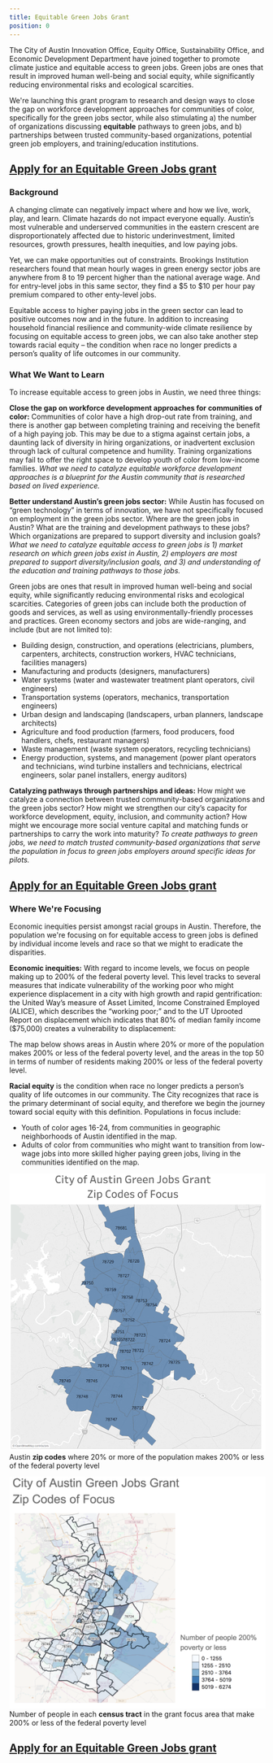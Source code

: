 ```yaml
---
title: Equitable Green Jobs Grant
position: 0
---
```


The City of Austin Innovation Office, Equity Office, Sustainability Office, and Economic Development Department have joined together to promote climate justice and equitable access to green jobs. Green jobs are ones that result in improved human well-being and social equity, while significantly reducing environmental risks and ecological scarcities.

We're launching this grant program to research and design ways to close the gap on workforce development approaches for communities of color, specifically for the green jobs sector, while also stimulating a) the number of organizations discussing **equitable** pathways to green jobs, and b) partnerships between trusted community-based organizations, potential green job employers, and training/education institutions.

## [Apply for an Equitable Green Jobs grant](https://airtable.com/shrCIw4MYPiOezJ7j)

### Background

A changing climate can negatively impact where and how we live, work, play, and learn. Climate hazards do not impact everyone equally. Austin’s most vulnerable and underserved communities in the eastern crescent are disproportionately affected due to historic underinvestment, limited resources, growth pressures, health inequities, and low paying jobs.

Yet, we can make opportunities out of constraints. Brookings Institution researchers found that mean hourly wages in green energy sector jobs are anywhere from 8 to 19 percent higher than the national average wage. And for entry-level jobs in this same sector, they find a $5 to $10 per hour pay premium compared to other enty-level jobs.

Equitable access to higher paying jobs in the green sector can lead to positive outcomes now and in the future. In addition to increasing household financial resilience and community-wide climate resilience by focusing on equitable access to green jobs, we can also take another step towards racial equity – the condition when race no longer predicts a person’s quality of life outcomes in our community.

### What We Want to Learn

To increase equitable access to green jobs in Austin, we need three things:

**Close the gap on workforce development approaches for communities of color:** Communities of color have a high drop-out rate from training, and there is another gap between completing training and receiving the benefit of a high paying job. This may be due to a stigma against certain jobs, a daunting lack of diversity in hiring organizations, or inadvertent exclusion through lack of cultural competence and humility. Training organizations may fail to offer the right space to develop youth of color from low-income families. *What we need to catalyze equitable workforce development approaches is a blueprint for the Austin community that is researched based on lived experience.*

**Better understand Austin’s green jobs sector:** While Austin has focused on “green technology” in terms of innovation, we have not specifically focused on employment in the green jobs sector. Where are the green jobs in Austin? What are the training and development pathways to these jobs? Which organizations are prepared to support diversity and inclusion goals? *What we need to catalyze equitable access to green jobs is 1) market research on which green jobs exist in Austin, 2) employers are most prepared to support diversity/inclusion goals, and 3) and understanding of the education and training pathways to those jobs.*

Green jobs are ones that result in improved human well-being and social equity, while significantly reducing environmental risks and ecological scarcities. Categories of green jobs can include both the production of goods and services, as well as using environmentally-friendly processes and practices. Green economy sectors and jobs are wide-ranging, and include (but are not limited to):

   * Building design, construction, and operations (electricians, plumbers, carpenters, architects, construction workers, HVAC technicians, facilities managers)
   * Manufacturing and products (designers, manufacturers)
   * Water systems (water and wastewater treatment plant operators, civil engineers)
   * Transportation systems (operators, mechanics, transportation engineers)
   * Urban design and landscaping (landscapers, urban planners, landscape architects)
   * Agriculture and food production (farmers, food producers, food handlers, chefs, restaurant managers)
   * Waste management (waste system operators, recycling technicians)
   * Energy production, systems, and management (power plant operators and technicians, wind turbine installers and technicians, electrical engineers, solar panel installers, energy auditors)

**Catalyzing pathways through partnerships and ideas:** How might we catalyze a connection between trusted community-based organizations and the green jobs sector? How might we strengthen our city’s capacity for workforce development, equity, inclusion, and community action? How might we encourage more social venture capital and matching funds or partnerships to carry the work into maturity? *To create pathways to green jobs, we need to match trusted community-based organizations that serve the population in focus to green jobs employers around specific ideas for pilots.*

## [Apply for an Equitable Green Jobs grant](https://airtable.com/shrCIw4MYPiOezJ7j)

### Where We're Focusing

Economic inequities persist amongst racial groups in Austin. Therefore, the population we're focusing on for equitable access to green jobs is defined by individual income levels and race so that we might to eradicate the disparities.

**Economic inequities:** With regard to income levels, we focus on people making up to 200% of the federal poverty level. This level tracks to several measures that indicate vulnerability of the working poor who might experience displacement in a city with high growth and rapid gentrification: the United Way’s measure of Asset Limited, Income Constrained Employed (ALICE), which describes the “working poor;” and to the UT Uprooted Report on displacement which indicates that 80% of median family income ($75,000) creates a vulnerability to displacement:

The map below shows areas in Austin where 20% or more of the population makes 200% or less of the federal poverty level, and the areas in the top 50 in terms of number of residents making 200% or less of the federal poverty level.

**Racial equity** is the condition when race no longer predicts a person’s quality of life outcomes in our community. The City recognizes that race is the primary determinant of social equity, and therefore we begin the journey toward social equity with this definition. Populations in focus include:

   * Youth of color ages 16-24, from communities in geographic neighborhoods of Austin identified in the map.
   * Adults of color from communities who might want to transition from low-wage jobs into more skilled higher paying green jobs, living in the communities identified on the map.

![Grant focus area zip codes](/assets/img/projects/equitable-green-jobs/green-jobs-map-zip-codes.png)
Austin **zip codes** where 20% or more of the population makes 200% or less of the federal poverty level


![Grant focus area zip codes and census tracts](/assets/img/projects/equitable-green-jobs/green-jobs-map-zip-codes-census-tracts.png)
Number of people in each **census tract** in the grant focus area that make 200% or less of the federal poverty level


## [Apply for an Equitable Green Jobs grant](https://airtable.com/shrCIw4MYPiOezJ7j)
